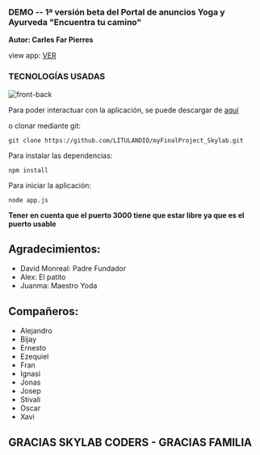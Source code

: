 ### DEMO -- 1ª versión beta del Portal de anuncios Yoga y Ayurveda "Encuentra tu camino"

**Autor: Carles Far Pierres**

view app: [VER](http://encuentratucamino.herokuapp.com/)

### TECNOLOGÍAS USADAS

![front-back](https://github.com/LITULANDIO/myFinalProject_Skylab/blob/master/assets/technologies.gif?raw=true) 



Para poder interactuar con la aplicación, se puede descargar de [aquí](https://github.com/LITULANDIO/myFinalProject_Skylab)

 o clonar mediante git:

```
git clone https://github.com/LITULANDIO/myFinalProject_Skylab.git
```

Para instalar las dependencias:

```
npm install
```

Para iniciar la aplicación:

```
node app.js
```

**Tener en cuenta que el puerto 3000 tiene que estar libre ya que es el puerto usable**

## Agradecimientos: 
- David Monreal: Padre Fundador  
- Alex: El patito  
- Juanma: Maestro Yoda

## Compañeros: 
- Alejandro
- Bijay
- Ernesto 
- Ezequiel
- Fran
- Ignasi
- Jonas
- Josep
- Stivali
- Oscar 
- Xavi

## GRACIAS SKYLAB CODERS - GRACIAS FAMILIA 


